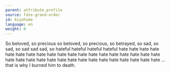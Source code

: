 ```yaml
---
parent: attribute.profile
source: fate-grand-order
id: kiyohime
language: en
weight: 0
---
```


So beloved, so precious so beloved, so precious, so betrayed, so sad, so sad, so sad sad sad, so hateful hateful hateful hateful hate hate hate hate hate hate hate hate hate hate hate hate hate hate hate hate hate hate hate hate hate hate hate hate hate hate hate hate hate hate hate hate hate hate … that is why I burned him to death.
